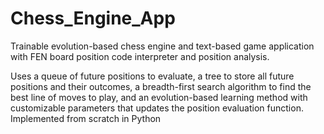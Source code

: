 # Chess_Engine_App
Trainable evolution-based chess engine and text-based game application with FEN board position code interpreter and position analysis.

Uses a queue of future positions to evaluate, a tree to store all future positions and their outcomes, a breadth-first search algorithm to find the best line of moves to play, and an evolution-based learning method with customizable parameters that updates the position evaluation function. Implemented from scratch in Python
